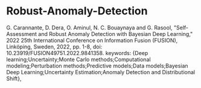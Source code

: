 # Robust-Anomaly-Detection
G. Carannante, D. Dera, O. Aminul, N. C. Bouaynaya and G. Rasool, "Self-Assessment and Robust Anomaly Detection with Bayesian Deep Learning," 2022 25th International Conference on Information Fusion (FUSION), Linköping, Sweden, 2022, pp. 1-8, doi: 10.23919/FUSION49751.2022.9841358. keywords: {Deep learning;Uncertainty;Monte Carlo methods;Computational modeling;Perturbation methods;Predictive models;Data models;Bayesian Deep Learning;Uncertainty Estimation;Anomaly Detection and Distributional Shift},


